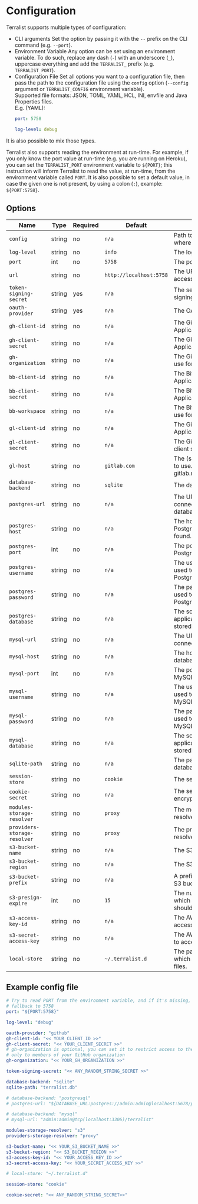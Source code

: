 # Configuration

Terralist supports multiple types of configuration:
+ CLI arguments
  Set the option by passing it with the `--` prefix on the CLI command (e.g. `--port`).
+ Environment Variable
  Any option can be set using an environment variable. To do such, replace any dash (`-`) with an underscore (`_`), uppercase everything and add the `TERRALIST_` prefix (e.g. `TERRALIST_PORT`).
+ Configuration File
  Set all options you want to a configuration file, then pass the path to the configuration file using the `config` option (`--config` argument or `TERRALIST_CONFIG` environment variable).
  <br /> Supported file formats: JSON, TOML, YAML, HCL, INI, envfile and Java Properties files.
  <br /> E.g. (YAML):
  ```yaml
  port: 5758

  log-level: debug
  ```

It is also possible to mix those types.

Terralist also supports reading the environment at run-time. For example, if you only know the port value at run-time (e.g. you are running on Heroku), you can set the `TERRALIST_PORT` environment variable to `${PORT}`; this instruction will inform Terralist to read the value, at run-time, from the environment variable called `PORT`. It is also possible to set a default value, in case the given one is not present, by using a colon (`:`), example: `${PORT:5758}`.

## Options

| Name                         | Type   | Required | Default                 | Description                                                           |
| ---------------------------- | ------ | -------- | ----------------------- | --------------------------------------------------------------------- |
| `config`                     | string | no       | `n/a`                   | Path to YAML config file where flag values are set.                   |
| `log-level`                  | string | no       | `info`                  | The log level.                                                        |
| `port`                       | int    | no       | `5758`                  | The port to bind to.                                                  |
| `url`                        | string | no       | `http://localhost:5758` | The URL that Terralist is accessible from.                            |
| `token-signing-secret`       | string | yes      | `n/a`                   | The secret to use when signing authorization tokens.                  |
| `oauth-provider`             | string | yes      | `n/a`                   | The OAuth 2.0 provider.                                               |
| `gh-client-id`               | string | no       | `n/a`                   | The GitHub OAuth Application client ID.                               |
| `gh-client-secret`           | string | no       | `n/a`                   | The GitHub OAuth Application client secret.                           |
| `gh-organization`            | string | no       | `n/a`                   | The GitHub organization to use for user validation.                   |
| `bb-client-id`               | string | no       | `n/a`                   | The BitBucket OAuth Application client ID.                            |
| `bb-client-secret`           | string | no       | `n/a`                   | The BitBucket OAuth Application client secret.                        |
| `bb-workspace`               | string | no       | `n/a`                   | The BitBucket workspace to use for user validation.                   |
| `gl-client-id`               | string | no       | `n/a`                   | The GitLab OAuth Application client ID.                               |
| `gl-client-secret`           | string | no       | `n/a`                   | The Gitlab OAuth Application client secret.                           |
| `gl-host`                    | string | no       | `gitlab.com`            | The (self hosted) GitLab host to use. E.g. gitlab.mycompany.com:8443  |
| `database-backend`           | string | no       | `sqlite`                | The database backend.                                                 |
| `postgres-url`               | string | no       | `n/a`                   | The URL that can be used to connect to PostgreSQL database.           |
| `postgres-host`              | string | no       | `n/a`                   | The host where the PostgreSQL database can be found.                  |
| `postgres-port`              | int    | no       | `n/a`                   | The port on which the PostgreSQL database listens.                    |
| `postgres-username`          | string | no       | `n/a`                   | The username that can be used to authenticate to PostgreSQL database. |
| `postgres-password`          | string | no       | `n/a`                   | The password that can be used to authenticate to PostgreSQL database. |
| `postgres-database`          | string | no       | `n/a`                   | The schema name on which application data should be stored.           |
| `mysql-url`                  | string | no       | `n/a`                   | The URL that can be used to connect to MySQL database.                |
| `mysql-host`                 | string | no       | `n/a`                   | The host where the MySQL database can be found.                       |
| `mysql-port`                 | int    | no       | `n/a`                   | The port on which the MySQL database listens.                         |
| `mysql-username`             | string | no       | `n/a`                   | The username that can be used to authenticate to MySQL database.      |
| `mysql-password`             | string | no       | `n/a`                   | The password that can be used to authenticate to MySQL database.      |
| `mysql-database`             | string | no       | `n/a`                   | The schema name on which application data should be stored.           |
| `sqlite-path`                | string | no       | `n/a`                   | The path to the SQLite database.                                      |
| `session-store`              | string | no       | `cookie`                | The session store backend.                                            |
| `cookie-secret`              | string | no       | `n/a`                   | The secret to use for cookie encryption.                              |
| `modules-storage-resolver`   | string | no       | `proxy`                 | The modules storage resolver.                                         |
| `providers-storage-resolver` | string | no       | `proxy`                 | The providers storage resolver.                                       |
| `s3-bucket-name`             | string | no       | `n/a`                   | The S3 bucket name.                                                   |
| `s3-bucket-region`           | string | no       | `n/a`                   | The S3 bucket region.                                                 |
| `s3-bucket-prefix`           | string | no       | `n/a`                   | A prefix to be added to the S3 bucket keys.                           |
| `s3-presign-expire`          | int    | no       | `15`                    | The number of minutes after which the presigned URLs should expire.   |
| `s3-access-key-id`           | string | no       | `n/a`                   | The AWS access key ID to access the S3 bucket.                        |
| `s3-secret-access-key`       | string | no       | `n/a`                   | The AWS secret access key to access the S3 bucket.                    |
| `local-store`                | string | no       | `~/.terralist.d`        | The path to a directory in which Terralist can store files.           |

## Example config file

```yaml
# Try to read PORT from the environment variable, and if it's missing,
# fallback to 5758
port: "${PORT:5758}"

log-level: "debug"

oauth-provider: "github"
gh-client-id: "<< YOUR_CLIENT_ID >>"
gh-client-secret: "<< YOUR_CLIENT_SECRET >>"
# gh-organization is optional, you can set it to restrict access to the registry
# only to members of your GitHub organization
gh-organization: "<< YOUR_GH_ORGANIZATION >>"

token-signing-secret: "<< ANY_RANDOM_STRING_SECRET >>"

database-backend: "sqlite"
sqlite-path: "terralist.db"

# database-backend: "postgresql"
# postgres-url: "${DATABASE_URL:postgres://admin:admin@localhost:5678/public}"

# database-backend: "mysql"
# mysql-url: "admin:admin@tcp(localhost:3306)/terralist"

modules-storage-resolver: "s3"
providers-storage-resolver: "proxy"

s3-bucket-name: "<< YOUR_S3_BUCKET_NAME >>"
s3-bucket-region: "<< S3_BUCKET_REGION >>"
s3-access-key-id: "<< YOUR_ACCESS_KEY_ID >>"
s3-secret-access-key: "<< YOUR_SECRET_ACCESS_KEY >>"

# local-store: "~/.terralist.d"

session-store: "cookie"

cookie-secret: "<< ANY_RANDOM_STRING_SECRET>>"
```
